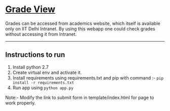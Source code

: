 # [Grade View](http://www.cse.iitd.ac.in/devclub/grades/)

Grades can be accessed from academics website, which itself is available only on IIT Delhi Intranet. By using this webapp one could check grades without accessing it from Intranet.

--------------------------------------

## Instructions to run

1. Install python 2.7
2. Create virtual env and activate it.
3. Install requirements using requirements.txt and pip with command :-
    `pip install -r requirements.txt`
4. Run app using 
    `python app.py`

Note:- Modify the link to submit form in template/index.html for page to work properly.
